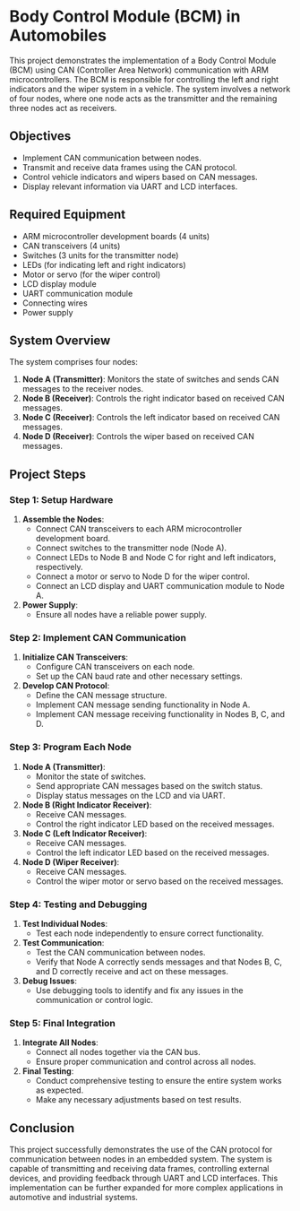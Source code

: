 # Body Control Module (BCM) in Automobiles

This project demonstrates the implementation of a Body Control Module (BCM) using CAN (Controller Area Network) communication with ARM microcontrollers. The BCM is responsible for controlling the left and right indicators and the wiper system in a vehicle. The system involves a network of four nodes, where one node acts as the transmitter and the remaining three nodes act as receivers.

## Objectives

- Implement CAN communication between nodes.
- Transmit and receive data frames using the CAN protocol.
- Control vehicle indicators and wipers based on CAN messages.
- Display relevant information via UART and LCD interfaces.

## Required Equipment

- ARM microcontroller development boards (4 units)
- CAN transceivers (4 units)
- Switches (3 units for the transmitter node)
- LEDs (for indicating left and right indicators)
- Motor or servo (for the wiper control)
- LCD display module
- UART communication module
- Connecting wires
- Power supply

## System Overview

The system comprises four nodes:

1. **Node A (Transmitter)**: Monitors the state of switches and sends CAN messages to the receiver nodes.
2. **Node B (Receiver)**: Controls the right indicator based on received CAN messages.
3. **Node C (Receiver)**: Controls the left indicator based on received CAN messages.
4. **Node D (Receiver)**: Controls the wiper based on received CAN messages.

## Project Steps

### Step 1: Setup Hardware

1. **Assemble the Nodes**:
    - Connect CAN transceivers to each ARM microcontroller development board.
    - Connect switches to the transmitter node (Node A).
    - Connect LEDs to Node B and Node C for right and left indicators, respectively.
    - Connect a motor or servo to Node D for the wiper control.
    - Connect an LCD display and UART communication module to Node A.
2. **Power Supply**:
    - Ensure all nodes have a reliable power supply.

### Step 2: Implement CAN Communication

1. **Initialize CAN Transceivers**:
    - Configure CAN transceivers on each node.
    - Set up the CAN baud rate and other necessary settings.
2. **Develop CAN Protocol**:
    - Define the CAN message structure.
    - Implement CAN message sending functionality in Node A.
    - Implement CAN message receiving functionality in Nodes B, C, and D.

### Step 3: Program Each Node

1. **Node A (Transmitter)**:
    - Monitor the state of switches.
    - Send appropriate CAN messages based on the switch status.
    - Display status messages on the LCD and via UART.
2. **Node B (Right Indicator Receiver)**:
    - Receive CAN messages.
    - Control the right indicator LED based on the received messages.
3. **Node C (Left Indicator Receiver)**:
    - Receive CAN messages.
    - Control the left indicator LED based on the received messages.
4. **Node D (Wiper Receiver)**:
    - Receive CAN messages.
    - Control the wiper motor or servo based on the received messages.

### Step 4: Testing and Debugging

1. **Test Individual Nodes**:
    - Test each node independently to ensure correct functionality.
2. **Test Communication**:
    - Test the CAN communication between nodes.
    - Verify that Node A correctly sends messages and that Nodes B, C, and D correctly receive and act on these messages.
3. **Debug Issues**:
    - Use debugging tools to identify and fix any issues in the communication or control logic.

### Step 5: Final Integration

1. **Integrate All Nodes**:
    - Connect all nodes together via the CAN bus.
    - Ensure proper communication and control across all nodes.
2. **Final Testing**:
    - Conduct comprehensive testing to ensure the entire system works as expected.
    - Make any necessary adjustments based on test results.

## Conclusion

This project successfully demonstrates the use of the CAN protocol for communication between nodes in an embedded system. The system is capable of transmitting and receiving data frames, controlling external devices, and providing feedback through UART and LCD interfaces. This implementation can be further expanded for more complex applications in automotive and industrial systems.
